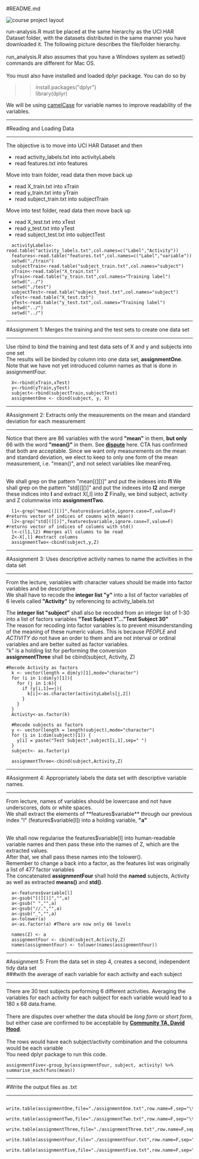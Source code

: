 #README.md

![course project layout](https://cloud.githubusercontent.com/assets/8188574/9192272/2ac304b4-403c-11e5-9cdd-a0f9fdf97f25.png)

run-analysis.R must be placed at the same hierarchy as the UCI HAR Dataset folder, with the datasets distributed in the same manner you have downloaded it. The following picture describes the file/folder hierarchy.<br><br>
run_analysis.R also assumes that you have a Windows system as setwd() commands are different for Mac OS.<br><br>
You must also have installed and loaded dplyr package. You can do so by<br>
>>install.packages("dplyr")<br>
>>library(dplyr)<br>

We will be using <a href="https://en.wikipedia.org/wiki/CamelCase">camelCase</a> for variable names to improve readability of the variables. 
________________________________________________________________________________________________________________________________
#Reading and Loading Data
________________________________________________________________________________________________________________________________
The objective is to move into UCI HAR Dataset and then
- read activity_labels.txt into activityLabels
- read features.txt into features

Move into train folder, read data then move back up
- read X_train.txt into xTrain
- read y_train.txt into yTrain
- read subject_train.txt into subjectTrain

Move into test folder, read data then move back up
- read X_test.txt into xTest
- read y_test.txt into yTest
- read subject_test.txt into subjectTest

```
  activityLabels<-read.table("activity_labels.txt",col.names=c("Label","Activity"))
  features<-read.table("features.txt",col.names=c("Label","variable"))
  setwd("./train")
  subjectTrain<-read.table("subject_train.txt",col.names="subject")
  xTrain<-read.table("X_train.txt")
  yTrain<-read.table("y_train.txt",col.names="Training label")
  setwd("../")
  setwd("./test")
  subjectTest<-read.table("subject_test.txt",col.names="subject")
  xTest<-read.table("X_test.txt")
  yTest<-read.table("y_test.txt",col.names="Training label")
  setwd("../")
  setwd("../")
```
_______________________________________________________________________________________________________________________________
#Assignment 1: Merges the training and the test sets to create one data set
_______________________________________________________________________________________________________________________________
Use rbind to bind the training and test data sets of X and y and subjects into one set<br>
The results will be binded by column into one data set, **assignmentOne**. Note that we have not yet introduced column names as that is done in assignmentFour.
```
  X<-rbind(xTrain,xTest)
  y<-rbind(yTrain,yTest)
  subject<-rbind(subjectTrain,subjectTest)  
  assignmentOne <- cbind(subject, y, X)
```
_______________________________________________________________________________________________________________________________
#Assignment 2:  Extracts only the measurements on the mean and standard deviation for each measurement
_______________________________________________________________________________________________________________________________
Notice that there are 86 variables with the word **"mean"** in them, **but only** 66 with the word **"mean()"** in them. See <a href="https://class.coursera.org/getdata-031/forum/thread?thread_id=160">**dispute**</a> here. CTA has confirmed that both are acceptable.
Since we want only measurements on the mean and standard deviation, we elect to keep to only one form of the mean measurement, i.e. "mean()", and not select variables like meanFreq. <br><br>
  
We shall grep on the pattern "mean[(][)]" and put the indexes into **l1**
We shall grep on the pattern "std[(][)]" and put the indexes into **l2** and merge these indices into **l** and extract X[,l] into **Z**
Finally, we bind subject, activity and Z columnwise into **assignmentTwo**.
```
  l1<-grep("mean[(][)]",features$variable,ignore.case=T,value=F) #returns vector of indices of coumns with mean()
  l2<-grep("std[(][)]",features$variable,ignore.case=T,value=F) #returns vector of indices of columns with std()
  l<-c(l1,l2) #merges all columns to be read
  Z<-X[,l] #extract columns
  assignmentTwo<-cbind(subject,y,Z)
```
_______________________________________________________________________________________________________________________________
#Assignment 3:  Uses descriptive activity names to name the activities in the data set
_______________________________________________________________________________________________________________________________
From the lecture, variables with character values should be made into factor variables and be descriptive<br>
We shall have to recode the **integer list "y"** into a list of factor variables of 6 levels called **"Activity"** by referencing to activity_labels.txt

The **integer list "subject"** shall also be recoded from an integer list of 1-30 into a list of factors variables **"Test Subject 1"..."Test Subject 30"<br>**
The reason for recoding into factor variables is to prevent misunderstanding of the meaning of these numeric values. This is because *PEOPLE* and *ACTIVITY* do not have an order to them and are not interval or ordinal variables and are better suited as factor variables.<br>
"k" is a holding list for performing the conversion<br>
**assignmentThree** shall be cbind(subject, Activity, Z)<br>
```
#Recode Activity as factors
  k <- vector(length = dim(y)[1],mode="character")
  for (i in 1:dim(y)[1]){
    for (j in 1:6){
      if (y[i,1]==j){
        k[i]<-as.character(activityLabels[j,2])
      }
    }
  }
  Activity<-as.factor(k)
  
  #Recode subjects as factors
  y <- vector(length = length(subject),mode="character")
  for (i in 1:dim(subject)[1]) {
    y[i] = paste("Test Subject",subject[i,1],sep=" ")
  }
  subject<- as.factor(y)
  
  assignmentThree<-cbind(subject,Activity,Z)
```
_______________________________________________________________________________________________________________________________
#Assignment 4:  Appropriately labels the data set with descriptive variable names.
_______________________________________________________________________________________________________________________________
From lecture, names of variables should be lowercase and not have underscores, dots or white spaces.<br>
We shall extract the elements of **features$variable** through our previous index "l"  (features$variable[l]) into a holding variable, **"a"**<br><br>

We shall now regularise the features$variable[l] into human-readable variable names and then pass these into the names of Z, which are the extracted values.<br>
After that, we shall pass these names into the tolower().<br>
Remember to change a back into a factor, as the features list was originally a list of 477 factor variables<br>
The concatenated **assignmentFour** shall hold the **named** subjects, Activity as well as extracted **means()** and **std()**.
```
  a<-features$variable[l]
  a<-gsub("[(][)]","",a)
  a<-gsub(" ","",a)
  a<-gsub("//.","",a)
  a<-gsub("_","",a)
  a<-tolower(a)
  a<-as.factor(a) #There are now only 66 levels
  
  names(Z) <- a
  assignmentFour <- cbind(subject,Activity,Z)
  names(assignmentFour) <- tolower(names(assignmentFour))
```
_______________________________________________________________________________________________________________________________
#Assignment 5:  From the data set in step 4, creates a second, independent tidy data set <br>
###with the average of each variable for each activity and each subject
_______________________________________________________________________________________________________________________________
There are 30 test subjects performing 6 different activities. Averaging the variables for each activity for each subject for each variable would lead to a 180 x 68 data.frame. <br><br>
There are disputes over whether the data should be *long form* or *short form*, but either case are confirmed to be acceptable by <a href="https://class.coursera.org/getdata-031/forum/thread?thread_id=28">**Community TA, David Hood**</a>.<br><br>
The rows would have each subject/activity combination and the coloumns would be each variable<br>
You need dplyr package to run this code.

```
assignmentFive<-group_by(assignmentFour, subject, activity) %>% summarise_each(funs(mean))
```

_______________________________________________________________________________________________________________________________
#Write the output files as .txt
_______________________________________________________________________________________________________________________________
```
  write.table(assignmentOne,file="./assignmentOne.txt",row.name=F,sep="\t")
  write.table(assignmentTwo,file="./assignmentTwo.txt",row.name=F,sep="\t")
  write.table(assignmentThree,file="./assignmentThree.txt",row.name=F,sep="\t")
  write.table(assignmentFour,file="./assignmentFour.txt",row.name=F,sep="\t")
  write.table(assignmentFive,file="./assignmentFive.txt",row.name=F,sep="\t")  
```
